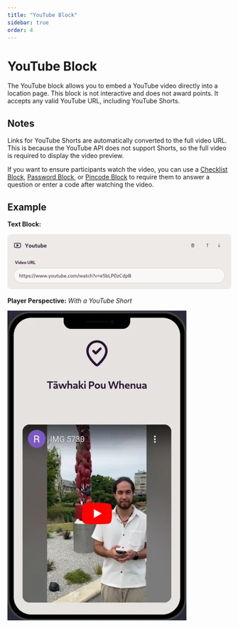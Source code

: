 ```yaml
---
title: "YouTube Block"
sidebar: true
order: 4
---
```


# YouTube Block

The YouTube block allows you to embed a YouTube video directly into a location page. This block is not interactive and does not award points. It accepts any valid YouTube URL, including YouTube Shorts.

## Notes

Links for YouTube Shorts are automatically converted to the full video URL. This is because the YouTube API does not support Shorts, so the full video is required to display the video preview.

If you want to ensure participants watch the video, you can use a [Checklist Block](/docs/user/blocks/checklist), [Password Block](/docs/user/blocks/password), or [Pincode Block](/docs/user/blocks/pincode) to require them to answer a question or enter a code after watching the video.

## Example

**Text Block:**

![](/static/images/docs/user/blocks/block-youtube.webp)

**Player Perspective:**
_With a YouTube Short_

![](/static/images/docs/user/blocks/block-youtube-preview.webp)
